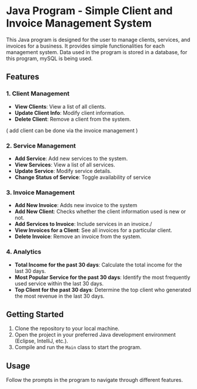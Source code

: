 
# Java Program - Simple Client and Invoice Management System

This Java program is designed for the user to manage clients, services, and invoices for a business. It provides simple functionalities for each management system. Data used in the program is stored in a database, for this program, mySQL is being used.

## Features

### 1. Client Management
- **View Clients**: View a list of all clients.
- **Update Client Info**: Modify client information.
- **Delete Client**: Remove a client from the system.

( add client can be done via the invoice management )

### 2. Service Management
- **Add Service**: Add new services to the system.
- **View Services**: View a list of all services.
- **Update Service**: Modify service details.
- **Change Status of Service**: Toggle availability of service

### 3. Invoice Management
- **Add New Invoice**: Adds new invoice to the system
- **Add New Client**: Checks whether the client information used is new or not.
- **Add Services to Invoice**: Include services in an invoice./
- **View Invoices for a Client**: See all invoices for a particular client.
- **Delete Invoice**: Remove an invoice from the system.

### 4. Analytics
- **Total Income for the past 30 days**: Calculate the total income for the last 30 days.
- **Most Popular Service for the past 30 days**: Identify the most frequently used service within the last 30 days.
- **Top Client for the past 30 days**: Determine the top client who generated the most revenue in the last 30 days.

## Getting Started
1. Clone the repository to your local machine.
2. Open the project in your preferred Java development environment (Eclipse, IntelliJ, etc.).
3. Compile and run the `Main` class to start the program.

## Usage
Follow the prompts in the program to navigate through different features.
